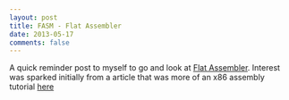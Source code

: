 ```yaml
---
layout: post
title: FASM - Flat Assembler
date: 2013-05-17
comments: false
---
```


A quick reminder post to myself to go and look at [Flat Assembler](http://flatassembler.net/download.php). Interest was sparked initially from a article that was more of an x86 assembly tutorial [here](http://siyobik.info.gf/main/documents/view/x86-tutorial/)
